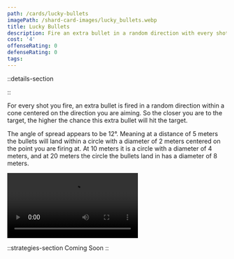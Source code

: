 ```yaml
---
path: /cards/lucky-bullets
imagePath: /shard-card-images/lucky_bullets.webp
title: Lucky Bullets
description: Fire an extra bullet in a random direction with every shot.
cost: '4'
offenseRating: 0
defenseRating: 0
tags:
---
```

::details-section

::
<p>For every shot you fire, an extra bullet is fired in a random direction within a cone centered on the direction you are aiming. So the closer you are to the target, the higher the chance this extra bullet will hit the target.</p>
<p class="mt-4">The angle of spread appears to be 12°. Meaning at a distance of 5 meters the bullets will land within a circle with a diameter of 2 meters centered on the point you are firing at. At 10 meters it is a circle with a diameter of 4 meters, and at 20 meters the circle the bullets land in has a diameter of 8 meters.</p>
<div class="w-[50rem] max-w-full mt-4"><video src="\shard-card-pages-content\lucky-bullets\demonstration.webm" controls class="max-w-full" /></div>

::strategies-section
Coming Soon
::

